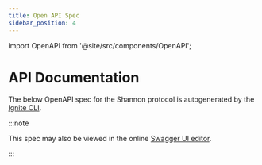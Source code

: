 ```yaml
---
title: Open API Spec
sidebar_position: 4
---
```


import OpenAPI from '@site/src/components/OpenAPI';

# API Documentation

The below OpenAPI spec for the Shannon protocol is autogenerated by the [Ignite CLI](https://docs.ignite.com/).

:::note

This spec may also be viewed in the online [Swagger UI editor](https://editor.swagger.io/?url=https://raw.githubusercontent.com/pokt-network/poktroll/refs/heads/main/docs/static/openapi.yml).

:::

<OpenAPI />